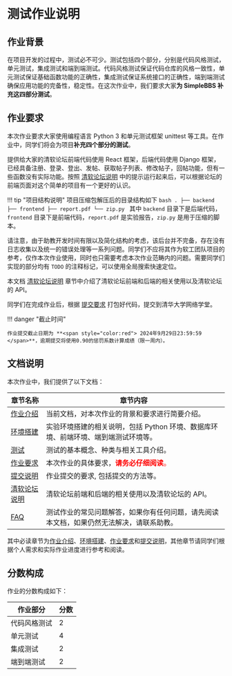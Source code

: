 # 测试作业说明

## 作业背景

在项目开发的过程中，测试必不可少。测试包括四个部分，分别是代码风格测试，单元测试，集成测试和端到端测试。代码风格测试保证代码仓库的风格一致性，单元测试保证基础函数功能的正确性，集成测试保证系统接口的正确性，端到端测试确保应用功能的完备性，稳定性。在这次作业中，我们要求大家**为 SimpleBBS 补充这四部分测试**。


## 作业要求
本次作业要求大家使用编程语言 Python 3 和单元测试框架 unittest 等工具。在作业中，同学们将会为项目**补充四个部分的测试**。

提供给大家的清软论坛前端代码使用 React 框架，后端代码使用 Django 框架，已经具备注册、登录、登出、发帖、获取帖子列表、修改帖子，回帖功能，但有一些函数没有实际功能。按照 [清软论坛说明](../bbs.md) 中的提示运行起来后，可以根据论坛的前端页面对这个简单的项目有一个更好的认识。

!!! tip "项目结构说明"
    项目压缩包解压后的目录结构如下
    ```bash
    .
    ├── backend
    ├── frontend
    ├── report.pdf
    └── zip.py
    ```
    其中 `backend` 目录下是后端代码，`frontend` 目录下是前端代码，`report.pdf` 是实验报告，`zip.py` 是用于压缩的脚本。


请注意，由于助教开发时间有限以及简化结构的考虑，该后台并不完备，存在没有日志收集以及统一的错误处理等一系列问题。同学们不应将其作为软工团队项目的参考，仅作本次作业使用，同时也只需要考虑本次作业范畴内的问题。需要同学们实现的部分均有 `TODO` 的注释标记，可以使用全局搜索快速定位。

本文档 [清软论坛说明](../bbs.md) 章节中介绍了清软论坛前端和后端的相关使用以及清软论坛的 API。

同学们在完成作业后，根据 [提交要求](./submit.md) 打包好代码，提交到清华大学网络学堂。

!!! danger "截止时间"

    作业提交截止日期为 **<span style="color:red"> 2024年9月29日23:59:59 </span>**，逾期提交将使用0.90的惩罚系数计算成绩（限一周内）。


## 文档说明

本次作业中，我们提供了以下文档：

| 章节名称 | 章节内容 |
| --- | ---------- |
| [作业介绍](./intro.md) | 当前文档，对本次作业的背景和要求进行简要介绍。 |
| [环境搭建](./setup.md) | 实验环境搭建的相关说明，包括 Python 环境、数据库环境、前端环境、端到端测试环境等。|
| [测试](./unittest.md) | 测试的基本概念、种类与相关工具介绍。|
| [作业要求](./requirements.md) | 本次作业的具体要求，<span style="color:red">**请务必仔细阅读**。</span>|
| [提交说明](./submit.md) | 作业提交的要求, 包括提交的方法等。|
| [清软论坛说明](../bbs.md) | 清软论坛前端和后端的相关使用以及清软论坛的 API。|
| [FAQ](./faq.md) | 测试作业的常见问题解答，如果你有任何问题，请先阅读本文档，如果仍然无法解决，请联系助教。|

其中必读章节为[作业介绍](./intro.md)、[环境搭建](./setup.md)、[作业要求](./requirements.md)和[提交说明](./submit.md)，其他章节请同学们根据个人需求和实际作业进度进行参考和阅读。

## 分数构成

作业的分数构成如下：

| 作业部分 | 分数 |
| --- | ---------- |
| 代码风格测试 | 2 |
| 单元测试 | 4 |
| 集成测试 | 2 |
| 端到端测试 | 2 |